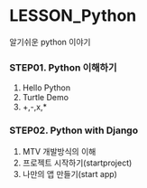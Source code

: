 # LESSON_Python
알기쉬운 python 이야기 


### STEP01. Python 이해하기
1) Hello Python
2) Turtle Demo
3) +,-,x,* 

### STEP02. Python with Django
1) MTV 개발방식의 이해
2) 프로젝트 시작하기(startproject) 
3) 나만의 앱 만들기(start app)
